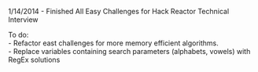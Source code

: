 1/14/2014	- Finished All Easy Challenges for Hack Reactor Technical Interview

To do:   
	- Refactor east challenges for more memory efficient algorithms.  
	- Replace variables containing search parameters (alphabets, vowels) with RegEx solutions